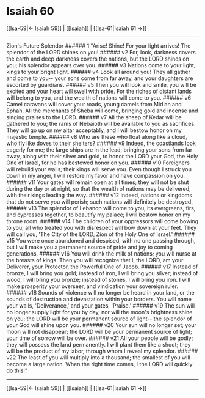# Isaiah 60

[[Isa-59|← Isaiah 59]] | [[Isaiah]] | [[Isa-61|Isaiah 61 →]]
***

Zion's Future Splendor ###### 1 "Arise! Shine! For your light arrives! The splendor of the LORD shines on you! ###### v2 For, look, darkness covers the earth and deep darkness covers the nations, but the LORD shines on you; his splendor appears over you. ###### v3 Nations come to your light, kings to your bright light. ###### v4 Look all around you! They all gather and come to you-- your sons come from far away, and your daughters are escorted by guardians. ###### v5 Then you will look and smile, you will be excited and your heart will swell with pride. For the riches of distant lands will belong to you, and the wealth of nations will come to you. ###### v6 Camel caravans will cover your roads, young camels from Midian and Ephah. All the merchants of Sheba will come, bringing gold and incense and singing praises to the LORD. ###### v7 All the sheep of Kedar will be gathered to you; the rams of Nebaioth will be available to you as sacrifices. They will go up on my altar acceptably, and I will bestow honor on my majestic temple. ###### v8 Who are these who float along like a cloud, who fly like doves to their shelters? ###### v9 Indeed, the coastlands look eagerly for me; the large ships are in the lead, bringing your sons from far away, along with their silver and gold, to honor the LORD your God, the Holy One of Israel, for he has bestowed honor on you. ###### v10 Foreigners will rebuild your walls; their kings will serve you. Even though I struck you down in my anger, I will restore my favor and have compassion on you. ###### v11 Your gates will remain open at all times; they will not be shut during the day or at night, so that the wealth of nations may be delivered, with their kings leading the way. ###### v12 Indeed, nations or kingdoms that do not serve you will perish; such nations will definitely be destroyed. ###### v13 The splendor of Lebanon will come to you, its evergreens, firs, and cypresses together, to beautify my palace; I will bestow honor on my throne room. ###### v14 The children of your oppressors will come bowing to you; all who treated you with disrespect will bow down at your feet. They will call you, 'The City of the LORD, Zion of the Holy One of Israel.' ###### v15 You were once abandoned and despised, with no one passing through, but I will make you a permanent source of pride and joy to coming generations. ###### v16 You will drink the milk of nations; you will nurse at the breasts of kings. Then you will recognize that I, the LORD, am your Deliverer, your Protector, the Powerful One of Jacob. ###### v17 Instead of bronze, I will bring you gold; instead of iron, I will bring you silver; instead of wood, I will bring you bronze; instead of stones, I will bring you iron. I will make prosperity your overseer, and vindication your sovereign ruler. ###### v18 Sounds of violence will no longer be heard in your land, or the sounds of destruction and devastation within your borders. You will name your walls, 'Deliverance,' and your gates, 'Praise.' ###### v19 The sun will no longer supply light for you by day, nor will the moon's brightness shine on you; the LORD will be your permanent source of light-- the splendor of your God will shine upon you. ###### v20 Your sun will no longer set; your moon will not disappear; the LORD will be your permanent source of light; your time of sorrow will be over. ###### v21 All your people will be godly; they will possess the land permanently. I will plant them like a shoot; they will be the product of my labor, through whom I reveal my splendor. ###### v22 The least of you will multiply into a thousand; the smallest of you will become a large nation. When the right time comes, I the LORD will quickly do this!"

***
[[Isa-59|← Isaiah 59]] | [[Isaiah]] | [[Isa-61|Isaiah 61 →]]

